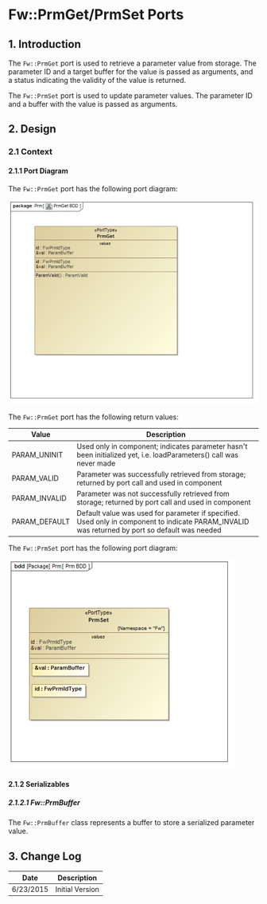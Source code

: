 
# Fw::PrmGet/PrmSet Ports

## 1. Introduction

The `Fw::PrmGet` port is used to retrieve a parameter value from storage. The parameter ID and a target buffer for the value is passed as arguments, and a status indicating the validity of the value is returned.

The `Fw::PrmSet` port is used to update parameter values. The parameter ID and a buffer with the value is passed as arguments.

## 2. Design

### 2.1 Context

#### 2.1.1 Port Diagram

The `Fw::PrmGet` port has the following port diagram:

![`Fw::PrmGet` Diagram](img/PrmGetBDD.jpg "Fw::PrmGet Port")

The `Fw::PrmGet` port has the following return values:

Value | Description
----- | -----------
PARAM_UNINIT | Used only in component; indicates parameter hasn't been initialized yet, i.e. loadParameters() call was never made 
PARAM_VALID | Parameter was successfully retrieved from storage; returned by port call and used in component
PARAM_INVALID | Parameter was not successfully retrieved from storage; returned by port call and used in component
PARAM_DEFAULT | Default value was used for parameter if specified. Used only in component to indicate PARAM_INVALID was returned by port so default was needed

The `Fw::PrmSet` port has the following port diagram:

![`Fw::PrmSet` Diagram](img/PrmSetBDD.jpg "Fw::PrmSet Port")

#### 2.1.2 Serializables

##### 2.1.2.1 Fw::PrmBuffer

The `Fw::PrmBuffer` class represents a buffer to store a serialized parameter value.

## 3. Change Log

Date | Description
---- | -----------
6/23/2015 |  Initial Version



